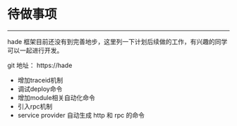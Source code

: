# 待做事项
---

hade 框架目前还没有到完善地步，这里列一下计划后续做的工作，有兴趣的同学可以一起进行开发。

git 地址： https://hade

- 增加traceid机制
- 调试deploy命令
- 增加module相关自动化命令
- 引入rpc机制
- service provider 自动生成 http 和 rpc 的命令